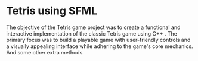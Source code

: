 # Tetris using SFML

The objective of the Tetris game project was to create a functional and interactive implementation of the classic Tetris game using C++ . The primary focus was to build a playable game with user-friendly controls and a visually appealing interface while adhering to the game's core mechanics. And some other extra methods.

